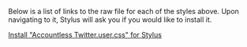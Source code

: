 Below is a list of links to the raw file for each of the styles above. Upon navigating to it, Stylus will ask you if you would like to install it.  

[Install "Accountless Twitter.user.css" for Stylus](https://raw.githubusercontent.com/Neop0litan/CSS-Tweaks/main/Stylus/duckduckgo.com/Accountless%20Twitter.user.css)  
